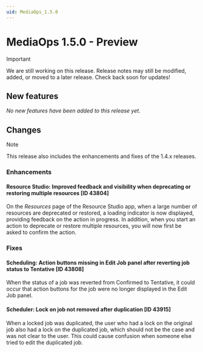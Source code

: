 ```yaml
---
uid: MediaOps_1.5.0
---
```


# MediaOps 1.5.0 - Preview

> [!IMPORTANT]
> We are still working on this release. Release notes may still be modified, added, or moved to a later release. Check back soon for updates!

## New features

*No new features have been added to this release yet.*

## Changes

> [!NOTE]
> This release also includes the enhancements and fixes of the 1.4.x releases.

### Enhancements

#### Resource Studio: Improved feedback and visibility when deprecating or restoring multiple resources [ID 43804]

On the *Resources* page of the Resource Studio app, when a large number of resources are deprecated or restored, a loading indicator is now displayed, providing feedback on the action in progress. In addition, when you start an action to deprecate or restore multiple resources, you will now first be asked to confirm the action.

### Fixes

#### Scheduling: Action buttons missing in Edit Job panel after reverting job status to Tentative [ID 43808]

When the status of a job was reverted from Confirmed to Tentative, it could occur that action buttons for the job were no longer displayed in the Edit Job panel.

#### Scheduler: Lock on job not removed after duplication [ID 43915]

When a locked job was duplicated, the user who had a lock on the original job also had a lock on the duplicated job, which should not be the case and was not clear to the user. This could cause confusion when someone else tried to edit the duplicated job.
